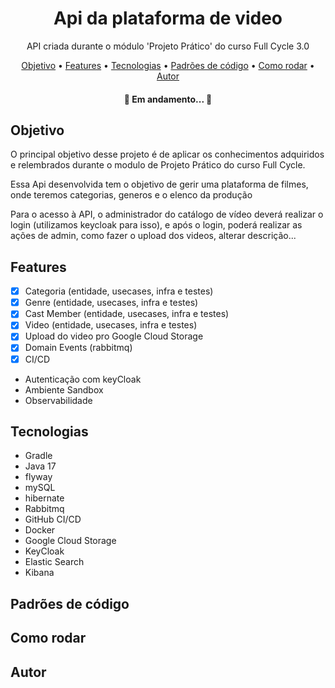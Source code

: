 <h1 align="center">Api da plataforma de video</h1>

<p align="center">API criada durante o módulo 'Projeto Prático' do curso Full Cycle 3.0</p>

<p align="center">
 <a href="#objetivo">Objetivo</a> •
 <a href="#features">Features</a> •
 <a href="#tecnologias">Tecnologias</a> • 
 <a href="#padroes-de-codigo">Padrões de código</a> • 
 <a href="#como-rodar">Como rodar</a> • 
 <a href="#autor">Autor</a>
</p>

<h4 align="center"> 
	🚧  Em andamento...  🚧
</h4>

## Objetivo

<p>O principal objetivo desse projeto é de aplicar os conhecimentos adquiridos e relembrados durante o modulo de Projeto Prático do curso Full Cycle. </p>
<p>Essa Api desenvolvida tem o objetivo de gerir uma plataforma de filmes, onde teremos categorias, generos e o elenco da produção </p>
<p>Para o acesso à API, o administrador do catálogo de vídeo deverá realizar o login (utilizamos keycloak para isso), e após o login, poderá realizar as ações de admin, como fazer o upload dos videos, alterar descrição...</p>

## Features
  - [x] Categoria (entidade, usecases, infra e testes)
  - [x] Genre (entidade, usecases, infra e testes)
  - [x] Cast Member (entidade, usecases, infra e testes)
  - [x] Video (entidade, usecases, infra e testes)
  - [x] Upload do video pro Google Cloud Storage
  - [x] Domain Events (rabbitmq)
  - [x] CI/CD
  - Autenticação com keyCloak
  - Ambiente Sandbox
  - Observabilidade

## Tecnologias
  - Gradle
  - Java 17
  - flyway
  - mySQL
  - hibernate
  - Rabbitmq
  - GitHub CI/CD
  - Docker
  - Google Cloud Storage
  - KeyCloak
  - Elastic Search
  - Kibana

## Padrões de código

## Como rodar

## Autor